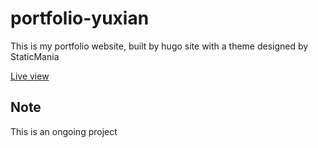 # portfolio-yuxian

This is my portfolio website, built by hugo site with a theme designed by StaticMania

[Live view](http://yuxianxu.com)

## Note

This is an ongoing project
